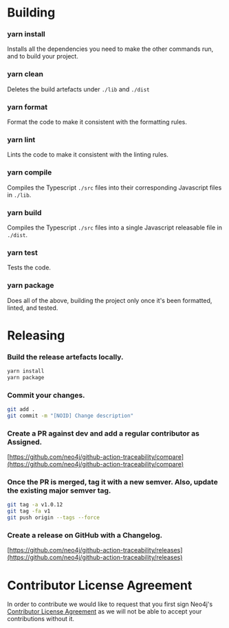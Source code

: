 # Building

### yarn install

Installs all the dependencies you need to make the other commands run, and to build your project.

### yarn clean

Deletes the build artefacts under `./lib` and `./dist`

### yarn format

Format the code to make it consistent with the formatting rules.

### yarn lint

Lints the code to make it consistent with the linting rules.

### yarn compile

Compiles the Typescript `./src` files into their corresponding Javascript files in `./lib`.

### yarn build

Compiles the Typescript `./src` files into a single Javascript releasable file in `./dist`.

### yarn test

Tests the code.

### yarn package

Does all of the above, building the project only once it's been formatted, linted, and tested.

# Releasing

### Build the release artefacts locally.

```bash
yarn install
yarn package
```

### Commit your changes.

```bash
git add .
git commit -m "[NOID] Change description"
```

### Create a PR against dev and add a regular contributor as Assigned.

[https://github.com/neo4j/github-action-traceability/compare](https://github.com/neo4j/github-action-traceability/compare)

### Once the PR is merged, tag it with a new semver. Also, update the existing major semver tag.

```bash
git tag -a v1.0.12
git tag -fa v1
git push origin --tags --force
```

### Create a release on GitHub with a Changelog.

[https://github.com/neo4j/github-action-traceability/releases](https://github.com/neo4j/github-action-traceability/releases)

# Contributor License Agreement

In order to contribute we would like to request that you first sign Neo4j's [Contributor License Agreement](https://neo4j.com/developer/cla/) as we will not
be able to accept your contributions without it.
